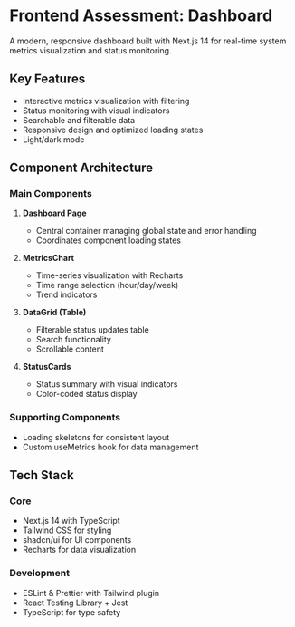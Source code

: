 # Frontend Assessment: Dashboard

A modern, responsive dashboard built with Next.js 14 for real-time system metrics visualization and status monitoring.

## Key Features

- Interactive metrics visualization with filtering
- Status monitoring with visual indicators
- Searchable and filterable data
- Responsive design and optimized loading states
- Light/dark mode

## Component Architecture

### Main Components

1. **Dashboard Page**

   - Central container managing global state and error handling
   - Coordinates component loading states

2. **MetricsChart**

   - Time-series visualization with Recharts
   - Time range selection (hour/day/week)
   - Trend indicators

3. **DataGrid (Table)**

   - Filterable status updates table
   - Search functionality
   - Scrollable content

4. **StatusCards**
   - Status summary with visual indicators
   - Color-coded status display

### Supporting Components

- Loading skeletons for consistent layout
- Custom useMetrics hook for data management

## Tech Stack

### Core

- Next.js 14 with TypeScript
- Tailwind CSS for styling
- shadcn/ui for UI components
- Recharts for data visualization

### Development

- ESLint & Prettier with Tailwind plugin
- React Testing Library + Jest
- TypeScript for type safety
